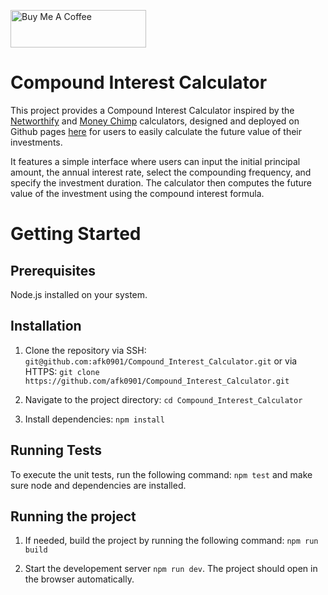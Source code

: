 <a href="https://www.buymeacoffee.com/afk0901" target="_blank"><img src="https://cdn.buymeacoffee.com/buttons/v2/default-green.png" alt="Buy Me A Coffee" style="height: 60px !important;width: 217px !important;" ></a>

# Compound Interest Calculator

This project provides a Compound Interest Calculator inspired by the [Networthify](https://networthify.com/calculator/earlyretirement?income=50000&initialBalance=0&expenses=20000&annualPct=5&withdrawalRate=4) and [Money Chimp](http://www.moneychimp.com/calculator/compound_interest_calculator.htm) calculators, designed and deployed on Github pages [here](https://afk0901.github.io/Compound_Interest_Calculator/) for users to easily calculate the future value of their investments.

It features a simple interface where users can input the initial principal amount, the annual interest rate,
select the compounding frequency, and specify the investment duration.
The calculator then computes the future value of the investment using the compound interest formula.

# Getting Started

## Prerequisites

Node.js installed on your system.

## Installation

1. Clone the repository via SSH: `git@github.com:afk0901/Compound_Interest_Calculator.git`
   or via HTTPS: `git clone https://github.com/afk0901/Compound_Interest_Calculator.git`

2. Navigate to the project directory: `cd Compound_Interest_Calculator`

3. Install dependencies: `npm install`

## Running Tests

To execute the unit tests, run the following command: `npm test` and make sure node and dependencies are installed.

## Running the project

1. If needed, build the project by running the following command: `npm run build`

2. Start the developement server `npm run dev`. The project should open in the browser automatically.
